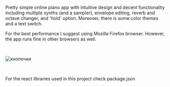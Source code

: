 Pretty simple online piano app with intuitive design and decent functionality including multiple synths (and a sampler), envelope editing, reverb and octave changer, and 'hold' option. Moreover, there is some color themes and a text switch.

For the best performance I suggest using Mozilla Firefox browser. However, the app runs fine in other browsers as well.

<br>

![кнопочки](https://user-images.githubusercontent.com/80585863/219314496-520e63c9-d6fb-4ac5-9abf-07ddff9f8338.gif)

<br>

For the react libraries used in this project check package.json
